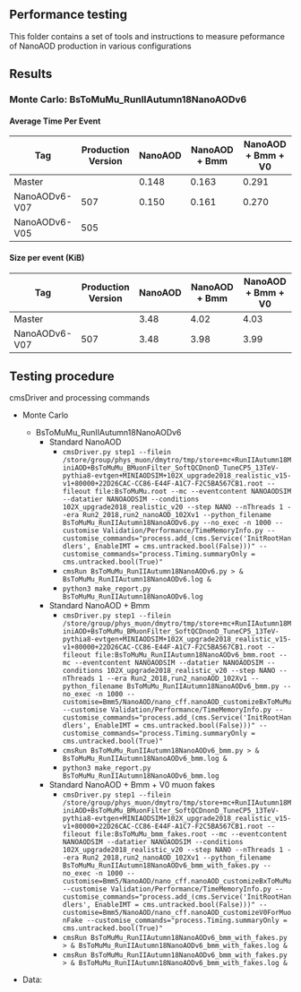 ## Performance testing
This folder contains a set of tools and instructions to measure 
peformance of NanoAOD production in various configurations

## Results
### Monte Carlo: BsToMuMu_RunIIAutumn18NanoAODv6
#### Average Time Per Event
| Tag           | Production Version | NanoAOD | NanoAOD + Bmm | NanoAOD + Bmm + V0 |
| ------------- | ------------------ | ------- |-------------- | ------------------ | 
| Master        |                    | 0.148   | 0.163         | 0.291              | 
| NanoAODv6-V07 | 507                | 0.150   | 0.161         | 0.270              |
| NanoAODv6-V05 | 505                |         |               |                    |

#### Size per event (KiB)
| Tag           | Production Version | NanoAOD | NanoAOD + Bmm | NanoAOD + Bmm + V0 |
| ------------- | ------------------ | ------- |-------------- | ------------------ | 
| Master        |                    | 3.48    | 4.02          | 4.03               | 
| NanoAODv6-V07 | 507                | 3.48    | 3.98          | 3.99               |


## Testing procedure
cmsDriver and processing commands
* Monte Carlo
   * BsToMuMu_RunIIAutumn18NanoAODv6
      * Standard NanoAOD
         * ```cmsDriver.py step1 --filein /store/group/phys_muon/dmytro/tmp/store+mc+RunIIAutumn18MiniAOD+BsToMuMu_BMuonFilter_SoftQCDnonD_TuneCP5_13TeV-pythia8-evtgen+MINIAODSIM+102X_upgrade2018_realistic_v15-v1+80000+22D26CAC-CC86-E44F-A1C7-F2C5BA567CB1.root --fileout file:BsToMuMu.root --mc --eventcontent NANOAODSIM --datatier NANOAODSIM --conditions 102X_upgrade2018_realistic_v20 --step NANO --nThreads 1 --era Run2_2018,run2_nanoAOD_102Xv1 --python_filename BsToMuMu_RunIIAutumn18NanoAODv6.py --no_exec -n 1000 --customise Validation/Performance/TimeMemoryInfo.py --customise_commands="process.add_(cms.Service('InitRootHandlers', EnableIMT = cms.untracked.bool(False)))" --customise_commands="process.Timing.summaryOnly = cms.untracked.bool(True)"```
         * ```cmsRun BsToMuMu_RunIIAutumn18NanoAODv6.py > & BsToMuMu_RunIIAutumn18NanoAODv6.log &```
         * ```python3 make_report.py BsToMuMu_RunIIAutumn18NanoAODv6.log```
      * Standard NanoAOD + Bmm
         * ```cmsDriver.py step1 --filein /store/group/phys_muon/dmytro/tmp/store+mc+RunIIAutumn18MiniAOD+BsToMuMu_BMuonFilter_SoftQCDnonD_TuneCP5_13TeV-pythia8-evtgen+MINIAODSIM+102X_upgrade2018_realistic_v15-v1+80000+22D26CAC-CC86-E44F-A1C7-F2C5BA567CB1.root --fileout file:BsToMuMu_RunIIAutumn18NanoAODv6_bmm.root --mc --eventcontent NANOAODSIM --datatier NANOAODSIM --conditions 102X_upgrade2018_realistic_v20 --step NANO --nThreads 1 --era Run2_2018,run2_nanoAOD_102Xv1 --python_filename BsToMuMu_RunIIAutumn18NanoAODv6_bmm.py --no_exec -n 1000 --customise=Bmm5/NanoAOD/nano_cff.nanoAOD_customizeBxToMuMu --customise Validation/Performance/TimeMemoryInfo.py --customise_commands="process.add_(cms.Service('InitRootHandlers', EnableIMT = cms.untracked.bool(False)))" --customise_commands="process.Timing.summaryOnly = cms.untracked.bool(True)"```
         * ```cmsRun BsToMuMu_RunIIAutumn18NanoAODv6_bmm.py > & BsToMuMu_RunIIAutumn18NanoAODv6_bmm.log &```
         * ```python3 make_report.py BsToMuMu_RunIIAutumn18NanoAODv6_bmm.log```
      * Standard NanoAOD + Bmm + V0 muon fakes
         * ```cmsDriver.py step1 --filein /store/group/phys_muon/dmytro/tmp/store+mc+RunIIAutumn18MiniAOD+BsToMuMu_BMuonFilter_SoftQCDnonD_TuneCP5_13TeV-pythia8-evtgen+MINIAODSIM+102X_upgrade2018_realistic_v15-v1+80000+22D26CAC-CC86-E44F-A1C7-F2C5BA567CB1.root --fileout file:BsToMuMu_bmm_fakes.root --mc --eventcontent NANOAODSIM --datatier NANOAODSIM --conditions 102X_upgrade2018_realistic_v20 --step NANO --nThreads 1 --era Run2_2018,run2_nanoAOD_102Xv1 --python_filename BsToMuMu_RunIIAutumn18NanoAODv6_bmm_with_fakes.py --no_exec -n 1000 --customise=Bmm5/NanoAOD/nano_cff.nanoAOD_customizeBxToMuMu --customise Validation/Performance/TimeMemoryInfo.py --customise_commands="process.add_(cms.Service('InitRootHandlers', EnableIMT = cms.untracked.bool(False)))" --customise=Bmm5/NanoAOD/nano_cff.nanoAOD_customizeV0ForMuonFake --customise_commands="process.Timing.summaryOnly = cms.untracked.bool(True)"```
         * ```cmsRun BsToMuMu_RunIIAutumn18NanoAODv6_bmm_with_fakes.py > & BsToMuMu_RunIIAutumn18NanoAODv6_bmm_with_fakes.log &```
         * ```cmsRun BsToMuMu_RunIIAutumn18NanoAODv6_bmm_with_fakes.py > & BsToMuMu_RunIIAutumn18NanoAODv6_bmm_with_fakes.log &```

* Data:

